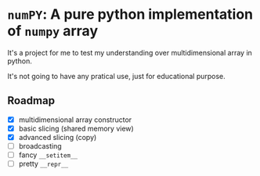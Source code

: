 # `numPY`: A pure python implementation of `numpy` array

It's a project for me to test my understanding over multidimensional array in python.

It's not going to have any pratical use, just for educational purpose.

## Roadmap

- [x] multidimensional array constructor
- [x] basic slicing (shared memory view)
- [x] advanced slicing (copy)
- [ ] broadcasting
- [ ] fancy `__setitem__`
- [ ] pretty `__repr__`